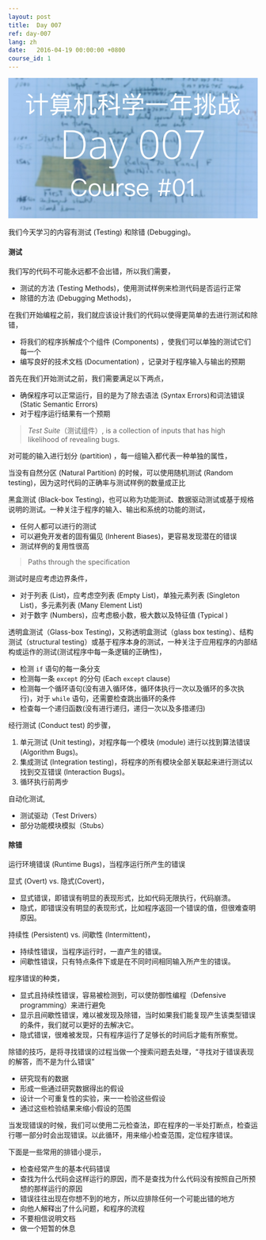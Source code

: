```yaml
---
layout: post
title:  Day 007
ref: day-007
lang: zh
date:   2016-04-19 00:00:00 +0800
course_id: 1
---
```


![](/images/Day007.png)

我们今天学习的内容有测试 (Testing) 和除错 (Debugging)。

#### 测试

我们写的代码不可能永远都不会出错，所以我们需要，

- 测试的方法 (Testing Methods)，使用测试样例来检测代码是否运行正常
- 除错的方法 (Debugging Methods)，

在我们开始编程之前，我们就应该设计我们的代码以使得更简单的去进行测试和除错，

- 将我们的程序拆解成个个组件 (Components) ，使我们可以单独的测试它们每一个
- 编写良好的技术文档 (Documentation) ，记录对于程序输入与输出的预期

首先在我们开始测试之前，我们需要满足以下两点，

- 确保程序可以正常运行，目的是为了除去语法 (Syntax Errors)和词法错误 (Static Semantic Errors)
- 对于程序运行结果有一个预期

> *Test Suite*（测试组件）, is a collection of inputs that has high likelihood of revealing bugs.

对可能的输入进行划分 (partition) ，每一组输入都代表一种单独的属性，

当没有自然分区 (Natural Partition) 的时候，可以使用随机测试 (Random testing)，因为这时代码的正确率与测试样例的数量成正比

黑盒测试 (Black-box Testing)，也可以称为功能测试、数据驱动测试或基于规格说明的测试。一种关注于程序的输入、输出和系统的功能的测试，
- 任何人都可以进行的测试
- 可以避免开发者的固有偏见 (Inherent Biases)，更容易发现潜在的错误
- 测试样例的复用性很高

> Paths through the specification

测试时是应考虑边界条件，

- 对于列表 (List)，应考虑空列表 (Empty List)，单独元素列表 (Singleton List)，多元素列表 (Many Element List)
- 对于数字 (Numbers)，应考虑极小数，极大数以及特征值 (Typical )

透明盒测试（Glass-box Testing)，又称透明盒测试（glass box testing）、结构测试（structural testing）或基于程序本身的测试，一种关注于应用程序的内部结构或运作的测试(测试程序中每一条逻辑的正确性)，

- 检测 `if` 语句的每一条分支
- 检测每一条 `except` 的分句 (Each `except` clause)
- 检测每一个循环语句(没有进入循环体，循环体执行一次以及循环的多次执行)，对于 `while` 语句，还需要检查跳出循环的条件
- 检查每一个递归函数(没有进行递归，递归一次以及多措递归)

经行测试 (Conduct test) 的步骤，

1. 单元测试 (Unit testing)，对程序每一个模块 (module) 进行以找到算法错误 (Algorithm Bugs)。
2. 集成测试 (Integration testing)，将程序的所有模块全部关联起来进行测试以找到交互错误 (Interaction Bugs)。
3. 循环执行前两步

自动化测试,
- 测试驱动（Test Drivers）
- 部分功能模块模拟（Stubs）

#### 除错

运行环境错误 (Runtime Bugs)，当程序运行所产生的错误

显式 (Overt) vs. 隐式(Covert)，

- 显式错误，即错误有明显的表现形式，比如代码无限执行，代码崩溃。
- 隐式，即错误没有明显的表现形式，比如程序返回一个错误的值，但很难查明原因。

持续性 (Persistent) vs. 间歇性 (Intermittent)，

- 持续性错误，当程序运行时，一直产生的错误。
- 间歇性错误，只有特点条件下或是在不同时间相同输入所产生的错误。

程序错误的种类，

- 显式且持续性错误，容易被检测到，可以使防御性编程（Defensive programming）来进行避免
- 显示且间歇性错误，难以被发现及除错，当时如果我们能复现产生该类型错误的条件，我们就可以更好的去解决它。
- 隐式错误，很难被发现，只有程序运行了足够长的时间后才能有所察觉。

除错的技巧，是将寻找错误的过程当做一个搜索问题去处理，“寻找对于错误表现的解答，而不是为什么错误”

- 研究现有的数据
- 形成一些通过研究数据得出的假设
- 设计一个可重复性的实验，来一一检验这些假设
- 通过这些检验结果来缩小假设的范围

当发现错误的时候，我们可以使用二元检查法，即在程序的一半处打断点，检查运行哪一部分时会出现错误。以此循环，用来缩小检查范围，定位程序错误。

下面是一些常用的排错小提示，

- 检查经常产生的基本代码错误
- 查找为什么代码会这样运行的原因，而不是查找为什么代码没有按照自己所预想的那样运行的原因
- 错误往往出现在你想不到的地方，所以应排除任何一个可能出错的地方
- 向他人解释出了什么问题，和程序的流程
- 不要相信说明文档
- 做一个短暂的休息
